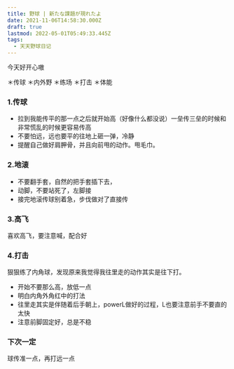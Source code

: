 ```yaml
---
title: 野球 | 新たな課題が現れたよ
date: 2021-11-06T14:58:30.000Z
draft: true
lastmod: 2022-05-01T05:49:33.445Z
tags:
  - 天天野球日记
---
```

今天好开心嗷

＊传球
＊内外野
＊练场
＊打击
＊体能

### 1.传球

- 拉到我能传平的那一点之后就开始高（好像什么都没说）一垒传三垒的时候和非常慌乱的时候更容易传高
- 不要怕远，远也要平的往地上砸一弹，冷静
- 提醒自己做好肩胛骨，并且向前甩的动作。甩毛巾。

### 2.地滚

- 不要翻手套，自然的把手套插下去，
- 动脚，不要站死了，左脚接
- 接完地滚传球别着急，步伐做对了直接传

### 3.高飞

喜欢高飞，要注意喊，配合好

### 4.打击

狠狠练了内角球，发现原来我觉得我往里走的动作其实是往下打。

- 开始不要那么高，放低一点
- 明白内角外角红中的打法
- 往里走其实是伴随着后手朝上，powerL做好的过程，L也要注意前手不要直的太快
- 注意前脚固定好，总是不稳

### 下次一定

球传准一点，再打远一点
